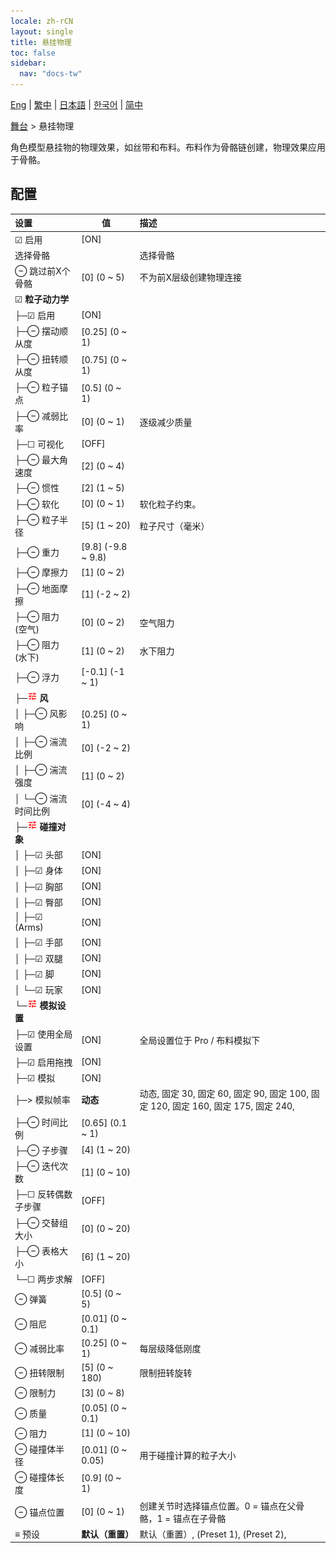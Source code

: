 ```yaml
---
locale: zh-rCN
layout: single
title: 悬挂物理
toc: false
sidebar:
  nav: "docs-tw"
---
```

[Eng](/dancexr/menu/2025.5/stage/cloth_physics) | [繁中](/tw/dancexr/menu/2025.5/stage/cloth_physics) | [日本語](/jp/dancexr/menu/2025.5/stage/cloth_physics) | [한국어](/kr/dancexr/menu/2025.5/stage/cloth_physics) | [简中](/zh/dancexr/menu/2025.5/stage/cloth_physics)

[舞台](../menu#舞台) > 悬挂物理

角色模型悬挂物的物理效果，如丝带和布料。布料作为骨骼链创建，物理效果应用于骨骼。

## 配置

| 设置 | 值 | 描述 |
| :--- | --- | :--- |
| ☑ 启用 | [ON] | 
|  选择骨骼 || 选择骨骼
| ⊖ 跳过前X个骨骼 | [0] (0 ~ 5) | 不为前X层级创建物理连接
| ☑ **粒子动力学** | | 
| ├─☑ 启用 | [ON] | 
| ├─⊖ 摆动顺从度 | [0.25] (0 ~ 1) | 
| ├─⊖ 扭转顺从度 | [0.75] (0 ~ 1) | 
| ├─⊖ 粒子锚点 | [0.5] (0 ~ 1) | 
| ├─⊖ 减弱比率 | [0] (0 ~ 1) | 逐级减少质量
| ├─☐ 可视化 | [OFF] | 
| ├─⊖ 最大角速度 | [2] (0 ~ 4) | 
| ├─⊖ 惯性 | [2] (1 ~ 5) | 
| ├─⊖ 软化 | [0] (0 ~ 1) | 软化粒子约束。
| ├─⊖ 粒子半径 | [5] (1 ~ 20) | 粒子尺寸（毫米）
| ├─⊖ 重力 | [9.8] (-9.8 ~ 9.8) | 
| ├─⊖ 摩擦力 | [1] (0 ~ 2) | 
| ├─⊖ 地面摩擦 | [1] (-2 ~ 2) | 
| ├─⊖ 阻力 (空气) | [0] (0 ~ 2) | 空气阻力
| ├─⊖ 阻力 (水下) | [1] (0 ~ 2) | 水下阻力
| ├─⊖ 浮力 | [-0.1] (-1 ~ 1) | 
| ├─<img src="/images/icon/ic_tune.png" alt="tune icon"/> **风** | | 
| │ ├─⊖ 风影响 | [0.25] (0 ~ 1) | 
| │ ├─⊖ 湍流比例 | [0] (-2 ~ 2) | 
| │ ├─⊖ 湍流强度 | [1] (0 ~ 2) | 
| │ └─⊖ 湍流时间比例 | [0] (-4 ~ 4) | 
| ├─<img src="/images/icon/ic_tune.png" alt="tune icon"/> **碰撞对象** | | 
| │ ├─☑ 头部 | [ON] | 
| │ ├─☑ 身体 | [ON] | 
| │ ├─☑ 胸部 | [ON] | 
| │ ├─☑ 臀部 | [ON] | 
| │ ├─☑ (Arms) | [ON] | 
| │ ├─☑ 手部 | [ON] | 
| │ ├─☑ 双腿 | [ON] | 
| │ ├─☑ 脚 | [ON] | 
| │ └─☑ 玩家 | [ON] | 
| └─<img src="/images/icon/ic_tune.png" alt="tune icon"/> **模拟设置** | | 
|   ├─☑ 使用全局设置 | [ON] | 全局设置位于 Pro / 布料模拟下
|   ├─☑ 启用拖拽 | [ON] | 
|   ├─☑ 模拟 | [ON] | 
|   ├─> 模拟帧率 | **动态** | 动态, 固定 30, 固定 60, 固定 90, 固定 100, 固定 120, 固定 160, 固定 175, 固定 240,  |
|   ├─⊖ 时间比例 | [0.65] (0.1 ~ 1) | 
|   ├─⊖ 子步骤 | [4] (1 ~ 20) | 
|   ├─⊖ 迭代次数 | [1] (0 ~ 10) | 
|   ├─☐ 反转偶数子步骤 | [OFF] | 
|   ├─⊖ 交替组大小 | [0] (0 ~ 20) | 
|   ├─⊖ 表格大小 | [6] (1 ~ 20) | 
|   └─☐ 两步求解 | [OFF] | 
| ⊖ 弹簧 | [0.5] (0 ~ 5) | 
| ⊖ 阻尼 | [0.01] (0 ~ 0.1) | 
| ⊖ 减弱比率 | [0.25] (0 ~ 1) | 每层级降低刚度
| ⊖ 扭转限制 | [5] (0 ~ 180) | 限制扭转旋转
| ⊖ 限制力 | [3] (0 ~ 8) | 
| ⊖ 质量 | [0.05] (0 ~ 0.1) | 
| ⊖ 阻力 | [1] (0 ~ 10) | 
| ⊖ 碰撞体半径 | [0.01] (0 ~ 0.05) | 用于碰撞计算的粒子大小
| ⊖ 碰撞体长度 | [0.9] (0 ~ 1) | 
| ⊖ 锚点位置 | [0] (0 ~ 1) | 创建关节时选择锚点位置。0 = 锚点在父骨骼，1 = 锚点在子骨骼
| ≡ 预设 | **默认（重置）** | 默认（重置）, (Preset 1), (Preset 2),  |
